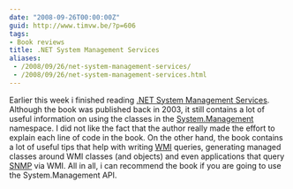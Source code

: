 ```yaml
---
date: "2008-09-26T00:00:00Z"
guid: http://www.timvw.be/?p=606
tags:
- Book reviews
title: .NET System Management Services
aliases:
 - /2008/09/26/net-system-management-services/
 - /2008/09/26/net-system-management-services.html
---
```

Earlier this week i finished reading [.NET System Management Services](http://www.amazon.com/System-Management-Services-Alexander-Golomshtok/dp/1590590589). Although the book was published back in 2003, it still contains a lot of useful information on using the classes in the [System.Management](http://msdn.microsoft.com/en-us/library/system.management.aspx) namespace. I did not like the fact that the author really made the effort to explain each line of code in the book. On the other hand, the book contains a lot of useful tips that help with writing [WMI](http://en.wikipedia.org/wiki/Windows_Management_Instrumentation) queries, generating managed classes around WMI classes (and objects) and even applications that query [SNMP](http://nl.wikipedia.org/wiki/Simple_Network_Management_Protocol) via WMI. All in all, i can recommend the book if you are going to use the System.Management API.
